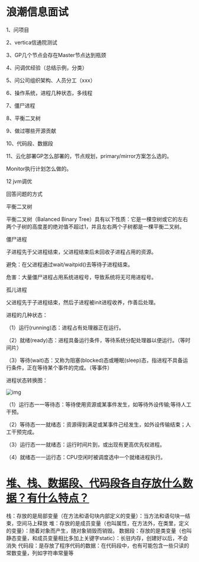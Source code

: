 # 浪潮信息面试

1、问项目

2、vertica信通院测试

3、GP几个节点会存在Master节点达到瓶颈

4、问调优经验（总结示例，分类）

5、问公司组织架构、人员分工（xxx）

6、操作系统，进程几种状态，多线程

7、僵尸进程

8、平衡二叉树

9、做过哪些开源贡献

10、代码段、数据段

11、云化部署GP怎么部署的，节点规划，primary/mirror方案怎么选的。

Monitor执行计划怎么做的。

12 jvm调优

回答问题的方式

平衡二叉树

平衡二叉树（Balanced Binary Tree）具有以下性质：它是一棵空树或它的左右两个子树的高度差的绝对值不超过1，并且左右两个子树都是一棵平衡二叉树。



僵尸进程

子进程先于父进程结束，父进程结束后未回收子进程占用的资源。

避免：在父进程通过wait/waitpid()去等待子进程结束。

危害：大量僵尸进程占用系统进程号，导致系统将无可用进程号。

孤儿进程

父进程先于子进程结束，然后子进程被init进程收养，作善后处理。



进程的几种状态：

（1）运行(running)态：进程占有处理器正在运行。

（2）就绪(ready)态：进程具备运行条件，等待系统分配处理器以便运行。（等时间片）

（3）等待(wait)态：又称为阻塞(blocked)态或睡眠(sleep)态，指进程不具备运行条件，正在等待某个事件的完成。（等事件）

进程状态转换图：

![img](https://gss0.bdstatic.com/-4o3dSag_xI4khGkpoWK1HF6hhy/baike/c0%3Dbaike72%2C5%2C5%2C72%2C24/sign=6803c224f2edab64607f4592965fc4a6/b7003af33a87e950f9264f8319385343fbf2b428.jpg)

（1）运行态一一等待态：等待使用资源或某事件发生，如等待外设传输;等待人工干预。

（2）等待态一一就绪态：资源得到满足或某事件己经发生，如外设传输结束；人工干预完成。

（3）运行态一一就绪态：运行时间片到，或出现有更高优先权进程。

（4）就绪态一一运行态：CPU空闲时被调度选中一个就绪进程执行。



# [堆、栈、数据段、代码段各自存放什么数据？有什么特点？](https://www.cnblogs.com/taogege/p/8683963.html)



栈：存放的是局部变量（在方法和语句块内部定义的变量）：当方法和语句块一结束，空间马上释放
堆：存放的是成员变量（也叫属性，在方法外，在类里，定义的变量）：随着对象而产生，随对象销毁而销毁。
数据段：存放的是类变量（也叫静态变量，和成员变量相比多加上关键字static）：长驻内存，创建好以后，不会消失
代码段：是存放了程序代码的数据：在代码段中，也有可能包含一些只读的常数变量，列如字符串常量等